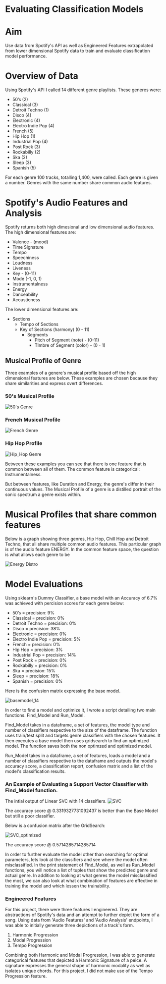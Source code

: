 # Evaluating Classification Models

# Aim
Use data from Spotify's API as well as Engineered Features extrapolated from lower dimensional Spotify data to train and evaluate classification model performance. 

# Overview of Data
Using Spotify's API I called 14 different genre playlists. These generes were: 

* 50’s (2)
* Classical  (3)
* Detroit Techno (1)
* Disco (4)
* Electronic (4)
* Electro Indie Pop (4)
* French (5)
* Hip Hop (1)
* Industrial Pop (4)
* Post Rock (3)
* Rockabilly (2)
* Ska (2)
* Sleep (3)
* Spanish (5)

For each genre 100 tracks, totalling 1,400, were called. Each genre is given a number. Genres with the same number share common audio features. 

# Spotify's Audio Features and Analysis

Spotify returns both high dimesional and low dimensional audio features. The high dimensional features are: 

* Valence - (mood)
* Time Signature 
* Tempo
* Speechiness 
* Loudness
* Liveness 
* Key - (0-11)
* Mode (-1, 0, 1)
* Instrumentalness
* Energy
* Danceability
* Acousticness

 The lower dimensional features are: 

* Sections
  * Tempo of Sections 
  * Key of Sections (harmony) (0 - 11)
    * Segments
      * Pitch of Segment (note) - (0-11)
      * TImbre of Segment (color) - (0 - 1)


## Musical Profile of Genre      

Three examples of a genere's musical profile based off the high dimensional features are below. These examples are chosen because they share similarities and express overt differences. 


### 50's Musical Profile

![50's Genre](/Volumes/S190813/Coding/flatiron/Classification_Models/Classification_Models/graphs/EDA_50s_plots_1.png)

### French Musical Profile

![French Genre](/Volumes/S190813/Coding/flatiron/Classification_Models/Classification_Models/graphs/EDA_french_plots_2.png)

### Hip Hop Profile

![Hip_Hop Genre](/Volumes/S190813/Coding/flatiron/Classification_Models/Classification_Models/graphs/EDA_hip_hop_plots_3.png)


Between these examples you can see that there is one feature that is common between all of them. The common feature is categorical: Instrumentalness. 

But between features, like Duration and Energy, the genre's differ in their continuous values. The Musical Profile of a genre is a distilled portrait of the sonic spectrum a genre exists within. 


# Musical Profiles that share common features

Below is a graph showing three genres, Hip Hop, Chill Hop and Detroit Techno, that all share multiple common audio features. This particular graph is of the audio feature ENERGY. In the common feature space, the question is what allows each genre to be 

![Energy Distro](/Volumes/S190813/Coding/flatiron/Classification_Models/Classification_Models/graphs/3_togt.png)

# Model Evaluations

   
Using sklearn's Dummy Classifier, a base model with an Accuracy of 6.7% was achieved with percision scores for each genre below: 

* 50’s = precision: 9%
* Classical = precision: 0%
* Detroit Techno = precision: 0%
* Disco = precision: 38%
* Electronic = precision: 0%
* Electro Indie Pop = precision: 5%
* French = precision: 0%
* Hip Hop = precision: 3%
* Industrial Pop = precision: 14%
* Post Rock = precision: 0%
* Rockabilly = precision: 0%
* Ska = precision: 15%
* Sleep = precision: 18%
* Spanish = precision: 0%

Here is the confusion matrix expressing the base model. 

![basemodel_14](/Volumes/S190813/Coding/flatiron/Classification_Models/Classification_Models/graphs/base_model_15.png)


In order to find a model and optimize it, I wrote a script detailing two main functions. Find_Model and Run_Model. 

Find_Model takes in a dataframe, a set of features, the model type and number of classifiers respective to the size of the dataframe. The function uses train/test split and targets genre classifiers with the chosen features. It then executes a base model then uses gridsearch to find an optimized model. The function saves both the non optimzed and optimized model. 

Run_Model takes in a dataframe, a set of features, loads a model and a number of classifiers respective to the dataframe and outputs the model's accuracy score, a classification report, confusion matrix and a list of the model's classification results. 

### An Example of Evaluating a Support Vector Classifier with Find_Model function. 

The intial output of Linear SVC with 14 classifiers. 
![SVC](/Volumes/S190813/Coding/flatiron/Classification_Models/Classification_Models/graphs/SVC_14_non_optimized.png)

The accuracy score @ 0.3319327731092437 is better than the Base Model but still a poor classifier.

Below is a confusion matrix after the GridSearch: 

![SVC_optimized](/Volumes/S190813/Coding/flatiron/Classification_Models/Classification_Models/graphs/SVC_14_optimized.png)

The accuracy score @ 0.5714285714285714


In order to further evaluate the model other than searching for optimal parameters, lets look at the classifiers and see where the model often misclassified. In the print statement of Find_Model, as well as Run_Model functions, you will notice a list of tuples that show the predicted genre and actual genre. In addition to looking at what genres the model misclassified the most, we can also look at what combination of features are effective in training the model and which lessen the trainability. 

### Engineered Features

For this project, there were three features I engineered. They are abstractions of Spotify's data and an attempt to further depict the form of a song. Using data from 'Audio Features' and 'Audio Analysis' endpoints, I was able to initially generate three depictions of a track's form. 

1. Harmonic Progression
2. Modal Progression
3. Tempo Progression

Combining both Harmonic and Modal Progression, I was able to generate categorical features that depicted a Harmonic Signature of a peice. A signature expresses the general shape of harmonic modality as well as isolates unique chords. For this project, I did not make use of the Tempo Progression feature. 


